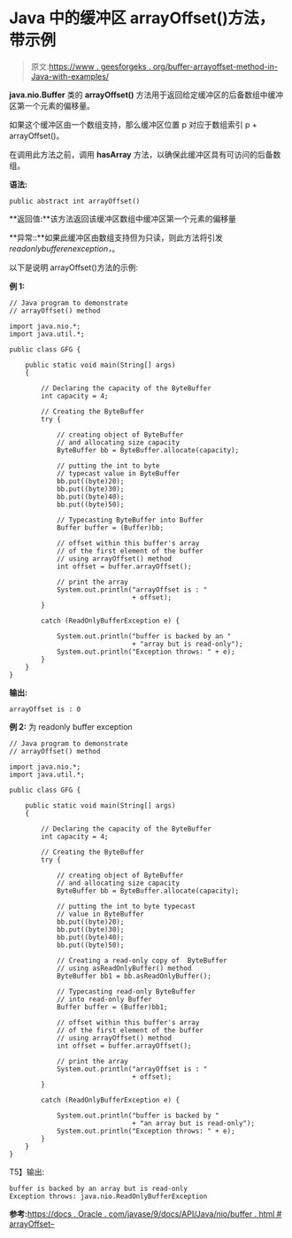 # Java 中的缓冲区 arrayOffset()方法，带示例

> 原文:[https://www . geesforgeks . org/buffer-arrayoffset-method-in-Java-with-examples/](https://www.geeksforgeeks.org/buffer-arrayoffset-method-in-java-with-examples/)

**java.nio.Buffer** 类的 **arrayOffset()** 方法用于返回给定缓冲区的后备数组中缓冲区第一个元素的偏移量。

如果这个缓冲区由一个数组支持，那么缓冲区位置 p 对应于数组索引 p + arrayOffset()。

在调用此方法之前，调用 **hasArray** 方法，以确保此缓冲区具有可访问的后备数组。

**语法:**

```
public abstract int arrayOffset()
```

**返回值:**该方法返回该缓冲区数组中缓冲区第一个元素的偏移量

**异常::**如果此缓冲区由数组支持但为只读，则此方法将引发*readonlybufferenexception，*。

以下是说明 arrayOffset()方法的示例:

**例 1:**

```
// Java program to demonstrate
// arrayOffset() method

import java.nio.*;
import java.util.*;

public class GFG {

    public static void main(String[] args)
    {

        // Declaring the capacity of the ByteBuffer
        int capacity = 4;

        // Creating the ByteBuffer
        try {

            // creating object of ByteBuffer
            // and allocating size capacity
            ByteBuffer bb = ByteBuffer.allocate(capacity);

            // putting the int to byte
            // typecast value in ByteBuffer
            bb.put((byte)20);
            bb.put((byte)30);
            bb.put((byte)40);
            bb.put((byte)50);

            // Typecasting ByteBuffer into Buffer
            Buffer buffer = (Buffer)bb;

            // offset within this buffer's array
            // of the first element of the buffer
            // using arrayOffset() method
            int offset = buffer.arrayOffset();

            // print the array
            System.out.println("arrayOffset is : "
                               + offset);
        }

        catch (ReadOnlyBufferException e) {

            System.out.println("buffer is backed by an "
                               + "array but is read-only");
            System.out.println("Exception throws: " + e);
        }
    }
}
```

**输出:**

```
arrayOffset is : 0

```

**例 2:** 为 readonly buffer exception

```
// Java program to demonstrate
// arrayOffset() method

import java.nio.*;
import java.util.*;

public class GFG {

    public static void main(String[] args)
    {

        // Declaring the capacity of the ByteBuffer
        int capacity = 4;

        // Creating the ByteBuffer
        try {

            // creating object of ByteBuffer
            // and allocating size capacity
            ByteBuffer bb = ByteBuffer.allocate(capacity);

            // putting the int to byte typecast
            // value in ByteBuffer
            bb.put((byte)20);
            bb.put((byte)30);
            bb.put((byte)40);
            bb.put((byte)50);

            // Creating a read-only copy of  ByteBuffer
            // using asReadOnlyBuffer() method
            ByteBuffer bb1 = bb.asReadOnlyBuffer();

            // Typecasting read-only ByteBuffer
            // into read-only Buffer
            Buffer buffer = (Buffer)bb1;

            // offset within this buffer's array
            // of the first element of the buffer
            // using arrayOffset() method
            int offset = buffer.arrayOffset();

            // print the array
            System.out.println("arrayOffset is : "
                               + offset);
        }

        catch (ReadOnlyBufferException e) {

            System.out.println("buffer is backed by "
                               + "an array but is read-only");
            System.out.println("Exception throws: " + e);
        }
    }
}
```

T5】输出:

```
buffer is backed by an array but is read-only
Exception throws: java.nio.ReadOnlyBufferException

```

**参考:**[https://docs . Oracle . com/javase/9/docs/API/Java/nio/buffer . html # arrayOffset–](https://docs.oracle.com/javase/9/docs/api/java/nio/Buffer.html#arrayOffset--)